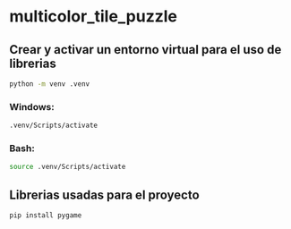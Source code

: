 # multicolor_tile_puzzle

## Crear y activar un entorno virtual para el uso de librerias

```bash
python -m venv .venv
```

### Windows:
```bash
.venv/Scripts/activate
```

### Bash:
```bash
source .venv/Scripts/activate
```

## Librerias usadas para el proyecto
```bash 
pip install pygame
```
